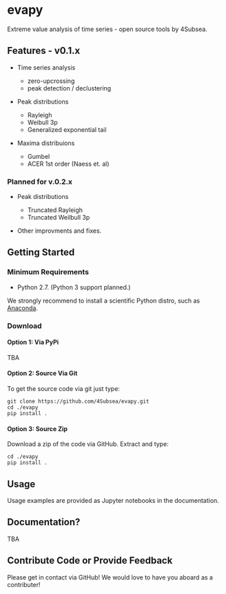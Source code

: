 # evapy
Extreme value analysis of time series - open source tools by 4Subsea. 

## Features - v0.1.x

-  Time series analysis

   -  zero-upcrossing
   -  peak detection / declustering

- Peak distributions

    - Rayleigh
    - Weibull 3p
    - Generalized exponential tail

- Maxima distribuions

    - Gumbel
    - ACER 1st order (Naess et. al)

### Planned for v.0.2.x

- Peak distributions

    - Truncated Rayleigh
    - Truncated Weilbull 3p

- Other improvments and fixes.

## Getting Started

### Minimum Requirements

-  Python 2.7. (Python 3 support planned.)

We strongly recommend to install a scientific Python distro, such
as [Anaconda].

[Anaconda]: https://www.continuum.io/why-anaconda

### Download

#### Option 1: Via PyPi

TBA

#### Option 2: Source Via Git

To get the source code via git just type:

    git clone https://github.com/4Subsea/evapy.git
    cd ./evapy
    pip install .

#### Option 3: Source Zip

Download a zip of the code via GitHub. Extract and type:

    cd ./evapy
    pip install .


## Usage

Usage examples are provided as Jupyter notebooks in the documentation.

## Documentation?

TBA

## Contribute Code or Provide Feedback

Please get in contact via GitHub! We would love to have you aboard as a
contributer!
